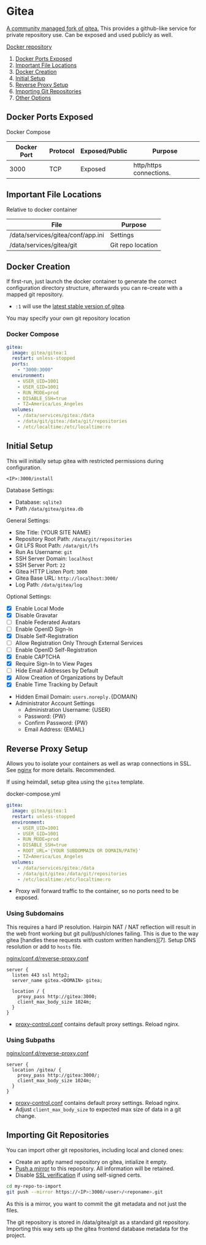 Gitea
=====
[A community managed fork of gitea.][i2] This provides a github-like service for
private repository use. Can be exposed and used publicly as well.

[Docker repository][3e]

1. [Docker Ports Exposed](#docker-ports-exposed)
1. [Important File Locations](#important-file-locations)
1. [Docker Creation](#docker-creation)
1. [Initial Setup](#initial-setup)
1. [Reverse Proxy Setup](#reverse-proxy-setup)
1. [Importing Git Repositories](#importing-git-epositories)
1. [Other Options](#other-options)

Docker Ports Exposed
--------------------
Docker Compose

| Docker Port | Protocol | Exposed/Public | Purpose                     |
|-------------|----------|----------------|-----------------------------|
| 3000        | TCP      | Exposed        | http/https connections.     |

Important File Locations
------------------------
Relative to docker container

| File                              | Purpose           |
|-----------------------------------|-------------------|
| /data/services/gitea/conf/app.ini | Settings          |
| /data/services/gitea/git          | Git repo location |

Docker Creation
---------------
If first-run, just launch the docker container to generate the correct
configuration directory structure, afterwards you can re-create with a mapped
git repository.

* `:1` will use the [latest stable version of gitea][OD].

You may specify your own git repository location

### Docker Compose
```yaml
gitea:
  image: gitea/gitea:1
  restart: unless-stopped
  ports:
    - "3000:3000"
  environment:
    - USER_UID=1001
    - USER_GID=1001
    - RUN_MODE=prod
    - DISABLE_SSH=true
    - TZ=America/Los_Angeles
  volumes:
    - /data/services/gitea:/data
    - /data/git/gitea:/data/git/repositories
    - /etc/localtime:/etc/localtime:ro
```

Initial Setup
-------------
This will initially setup gitea with restricted permissions during
configuration.

```
<IP>:3000/install
```

Database Settings:
* Database: `sqlite3`
* Path `/data/gitea/gitea.db`

General Settings:
* Site Title: {YOUR SITE NAME}
* Repository Root Path: `/data/git/repositories`
* Git LFS Root Path: `/data/git/lfs`
* Run As Username: `git`
* SSH Server Domain: `localhost`
* SSH Server Port: `22`
* Gitea HTTP Listen Port: `3000`
* Gitea Base URL: `http://localhost:3000/`
* Log Path: `/data/gitea/log`

Optional Settings:
* [x] Enable Local Mode
* [x] Disable Gravatar
* [ ] Enable Federated Avatars
* [ ] Enable OpenID Sign-In
* [x] Disable Self-Registration
* [ ] Allow Registration Only Through External Services
* [ ] Enable OpenID Self-Registration
* [x] Enable CAPTCHA
* [x] Require Sign-In to View Pages
* [ ] Hide Email Addresses by Default
* [x] Allow Creation of Organizations by Default
* [x] Enable Time Tracking by Default
* Hidden Email Domain: `users.noreply.`{DOMAIN}
* Administrator Account Settings
  * Administration Username: {USER}
  * Password: {PW}
  * Confirm Password: {PW}
  * Email Address: {EMAIL}

Reverse Proxy Setup
-------------------
Allows you to isolate your containers as well as wrap connections in SSL. See
[nginx][ref9s] for more details. Recommended.

If using heimdall, setup gitea using the `gitea` template.

docker-compose.yml
```yaml
gitea:
  image: gitea/gitea:1
  restart: unless-stopped
  environment:
    - USER_UID=1001
    - USER_GID=1001
    - RUN_MODE=prod
    - DISABLE_SSH=true
    - ROOT_URL='{YOUR SUBDOMMAIN OR DOMAIN/PATH}'
    - TZ=America/Los_Angeles
  volumes:
    - /data/services/gitea:/data
    - /data/git/gitea:/data/git/repositories
    - /etc/localtime:/etc/localtime:ro
```
* Proxy will forward traffic to the container, so no ports need to be exposed.

### Using Subdomains
This requires a hard IP resolution. Hairpin NAT / NAT reflection will result in
the web front working but git pull/push/clones failing. This is due to the way
gitea [handles these requests with custom written handlers][7]. Setup DNS
resolution or add to `hosts` file.

[nginx/conf.d/reverse-proxy.conf][fi]
```nginx
server {
  listen 443 ssl http2;
  server_name gitea.<DOMAIN> gitea;

  location / {
    proxy_pass http://gitea:3000;
    client_max_body_size 1024m;
  }
}
```
* [proxy-control.conf][refv3] contains default proxy settings. Reload nginx.

### Using Subpaths
[nginx/conf.d/reverse-proxy.conf][fi]
```nginx
server {
  location /gitea/ {
    proxy_pass http://gitea:3000/;
    client_max_body_size 1024m;
  }
}
```
* [proxy-control.conf][refv3] contains default proxy settings. Reload nginx.
* Adjust `client_max_body_size` to expected max size of data in a git change.

Importing Git Repositories
--------------------------
You can import other git repositories, including local and cloned ones:

* Create an aptly named repository on gitea, intialize it empty.
* [Push a mirror][d9] to this repository. All information will be retained.
* Disable [SSL verification][Ek] if using self-signed certs.

 ```bash
cd my-repo-to-import
git push --mirror https://<IP>:3000/<user>/<reponame>.git
```
As this is a mirror, you want to commit the git metadata and not just the files.

The git repository is stored in /data/gitea/git as a standard git repository.
Importing this way sets up the gitea frontend database metadata for the project.

[i2]: https://docs.gitea.io/en-us/
[3e]: https://hub.docker.com/r/gitea/gitea/
[is]: https://docs.gitea.io/en-us/config-cheat-sheet/
[fi]: https://docs.gitea.io/en-us/reverse-proxies/
[d9]: https://stackoverflow.com/questions/5181845/git-push-existing-repo-to-a-new-and-different-remote-repo-server
[Ek]: https://stackoverflow.com/questions/11621768/how-can-i-make-git-accept-a-self-signed-certificate
[OD]: https://docs.gitea.io/en-us/install-with-docker/

[refv3]: ../nginx/proxy-control.conf
[ref9s]: ../nginx/README.md